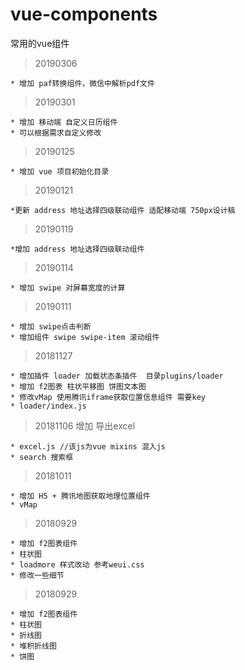 # vue-components
常用的vue组件
> 20190306

    * 增加 paf转换组件，微信中解析pdf文件

> 20190301

    * 增加 移动端 自定义日历组件
    * 可以根据需求自定义修改

> 20190125

    * 增加 vue 项目初始化目录

> 20190121

    *更新 address 地址选择四级联动组件 适配移动端 750px设计稿
> 20190119

    *增加 address 地址选择四级联动组件
    
> 20190114

    * 增加 swipe 对屏幕宽度的计算
    
> 20190111

    * 增加 swipe点击判断
    * 增加组件 swipe swipe-item 滚动组件
    
> 20181127 

    * 增加插件 loader 加载状态条插件  目录plugins/loader
    * 增加 f2图表 柱状平移图 饼图文本图
    * 修改vMap 使用腾讯iframe获取位置信息组件 需要key
    * loader/index.js

> 20181106 增加 导出excel

    * excel.js //该js为vue mixins 混入js
    * search 搜索框

> 20181011 

    * 增加 H5 + 腾讯地图获取地理位置组件
    * vMap
    
> 20180929 

    * 增加 f2图表组件 
    * 柱状图
    * loadmore 样式改动 参考weui.css
    * 修改一些细节
    
> 20180929 

    * 增加 f2图表组件 
    * 柱状图
    * 折线图
    * 堆积折线图
    * 饼图
